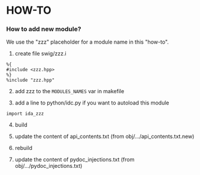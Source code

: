 # HOW-TO

### How to add new module?

We use the "zzz" placeholder for a module name in this "how-to".

1. create file swig/zzz.i
```
%{
#include <zzz.hpp>
%}
%include "zzz.hpp"
```

2. add zzz to the `MODULES_NAMES` var in makefile

3. add a line to python/idc.py if you want to autoload this module
```
import ida_zzz
```

4. build

5. update the content of api_contents.txt
   (from obj/.../api_contents.txt.new)

6. rebuild

7. update the content of pydoc_injections.txt
   (from obj/.../pydoc_injections.txt)
